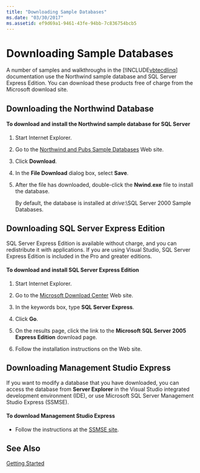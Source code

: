 ```yaml
---
title: "Downloading Sample Databases"
ms.date: "03/30/2017"
ms.assetid: ef9d69a1-9461-43fe-94bb-7c836754bcb5
---
```

# Downloading Sample Databases
A number of samples and walkthroughs in the [!INCLUDE[vbtecdlinq](../../../../../../includes/vbtecdlinq-md.md)] documentation use the Northwind sample database and SQL Server Express Edition. You can download these products free of charge from the Microsoft download site.  
  
## Downloading the Northwind Database  
  
#### To download and install the Northwind sample database for SQL Server  
  
1.  Start Internet Explorer.  
  
2.  Go to the [Northwind and Pubs Sample Databases](http://go.microsoft.com/fwlink?linkid=64296) Web site.  
  
3.  Click **Download**.  
  
4.  In the **File Download** dialog box, select **Save**.  
  
5.  After the file has downloaded, double-click the **Nwind.exe** file to install the database.  
  
     By default, the database is installed at *drive*:\SQL Server 2000 Sample Databases.  
  
## Downloading SQL Server Express Edition  
 SQL Server Express Edition is available without charge, and you can redistribute it with applications. If you are using Visual Studio, SQL Server Express Edition is included in the Pro and greater editions.  
  
#### To download and install SQL Server Express Edition  
  
1.  Start Internet Explorer.  
  
2.  Go to the [Microsoft Download Center](http://go.microsoft.com/fwlink?linkid=74602) Web site.  
  
3.  In the keywords box, type **SQL Server Express**.  
  
4.  Click **Go**.  
  
5.  On the results page, click the link to the **Microsoft SQL Server 2005 Express Edition** download page.  
  
6.  Follow the installation instructions on the Web site.  
  
## Downloading Management Studio Express  
 If you want to modify a database that you have downloaded, you can access the database from **Server Explorer** in the Visual Studio integrated development environment (IDE), or use Microsoft SQL Server Management Studio Express (SSMSE).  
  
#### To download Management Studio Express  
  
-   Follow the instructions at the [SSMSE site](http://go.microsoft.com/fwlink/?LinkId=95933).  
  
## See Also  
 [Getting Started](../../../../../../docs/framework/data/adonet/sql/linq/getting-started.md)
